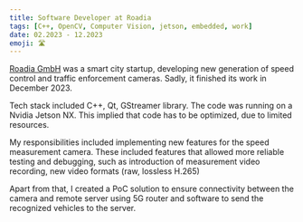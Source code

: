 ```yaml
---
title: Software Developer at Roadia
tags: [C++, OpenCV, Computer Vision, jetson, embedded, work]
date: 02.2023 - 12.2023
emoji: 🛣️
---
```

[Roadia GmbH](https://roadia.webflow.io/) was a smart city startup, developing new generation of speed control and traffic enforcement cameras. Sadly, it finished its work in December 2023. 

Tech stack included C++, Qt, GStreamer library. The code was running on a Nvidia Jetson NX. This implied that code has to be optimized, due to limited resources.  

My responsibilities included implementing new features for the speed measurement camera. These included features that allowed more reliable testing and debugging, such as introduction of measurement video recording, new video formats (raw, lossless H.265) 

Apart from that, I created a PoC solution to ensure connectivity between the camera and remote server using 5G router and software to send the recognized vehicles to the server.